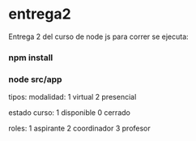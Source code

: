 # entrega2
Entrega 2 del curso de node js
para correr se ejecuta:
### npm install
### node src/app

tipos:
modalidad:
1 virtual 
2 presencial

estado curso:
1 disponible 
0 cerrado

roles:
1 aspirante
2 coordinador
3 profesor